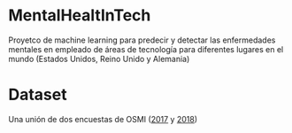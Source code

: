 # MentalHealtInTech
Proyetco de machine learning para predecir y detectar las enfermedades mentales en empleado de áreas de tecnología para diferentes lugares en el mundo (Estados Unidos, Reino Unido y Alemania)

# Dataset
Una unión de dos encuestas de OSMI ([2017](https://www.kaggle.com/osmihelp/osmi-mental-health-in-tech-survey-2017) y [2018](https://www.kaggle.com/osmihelp/osmi-mental-health-in-tech-survey-2018))
